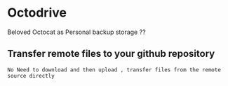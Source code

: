 # Octodrive
Beloved Octocat as Personal backup storage ??
## Transfer remote files to your github repository
`No Need to download and then upload , transfer files from the remote source directly`
